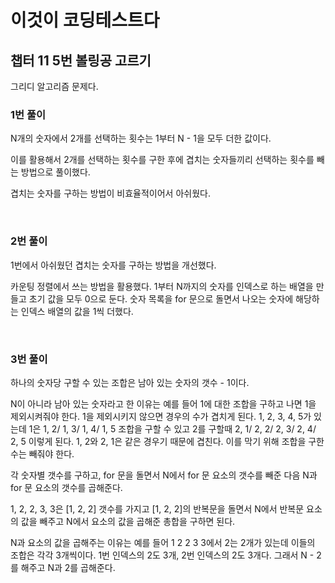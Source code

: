 # 이것이 코딩테스트다

## 챕터 11 5번 볼링공 고르기

그리디 알고리즘 문제다.

### 1번 풀이

N개의 숫자에서 2개를 선택하는 횟수는 1부터 N - 1을 모두 더한 값이다.

이를 활용해서 2개를 선택하는 횟수를 구한 후에 겹치는 숫자들끼리 선택하는 횟수를 빼는 방법으로 풀이했다.

겹치는 숫자를 구하는 방법이 비효율적이어서 아쉬웠다.

<br>

### 2번 풀이

1번에서 아쉬웠던 겹치는 숫자를 구하는 방법을 개선했다.

카운팅 정렬에서 쓰는 방법을 활용했다. 1부터 N까지의 숫자를 인덱스로 하는 배열을 만들고 초기 값을 모두 0으로 둔다. 숫자 목록을 for 문으로 돌면서 나오는 숫자에 해당하는 인덱스 배열의 값을 1씩 더했다.

<br>

### 3번 풀이

하나의 숫자당 구할 수 있는 조합은 남아 있는 숫자의 갯수 - 1이다.

N이 아니라 남아 있는 숫자라고 한 이유는 예를 들어 1에 대한 조합을 구하고 나면 1을 제외시켜줘야 한다. 1을 제외시키지 않으면 경우의 수가 겹치게 된다. 1, 2, 3, 4, 5가 있는데 1은 1, 2/ 1, 3/ 1, 4/ 1, 5 조합을 구할 수 있고 2를 구할때 2, 1/ 2, 2/ 2, 3/ 2, 4/ 2, 5 이렇게 된다. 1, 2와 2, 1은 같은 경우기 때문에 겹친다. 이를 막기 위해 조합을 구한 수는 빼줘야 한다.

각 숫자별 갯수를 구하고, for 문을 돌면서 N에서 for 문 요소의 갯수를 빼준 다음 N과 for 문 요소의 갯수를 곱해준다.

1, 2, 2, 3, 3은 [1, 2, 2] 갯수를 가지고 [1, 2, 2]의 반복문을 돌면서 N에서 반복문 요소의 값을 빼주고 N에서 요소의 값을 곱해준 총합을 구하면 된다.

N과 요소의 값을 곱해주는 이유는 예를 들어 1 2 2 3 3에서 2는 2개가 있는데 이들의 조합은 각각 3개씩이다. 1번 인덱스의 2도 3개, 2번 인덱스의 2도 3개다. 그래서 N - 2를 해주고 N과 2를 곱해준다.
